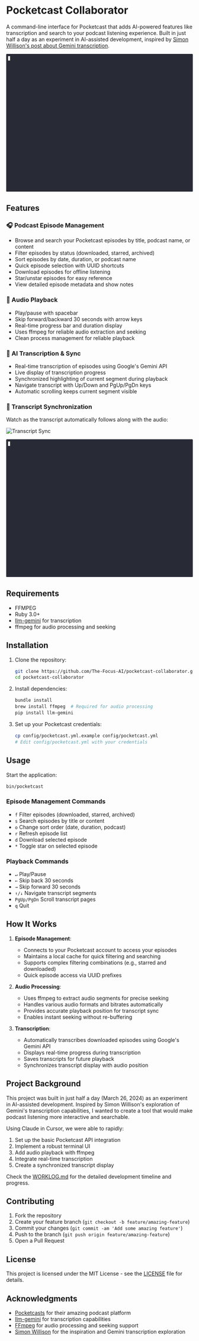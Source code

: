 # Pocketcast Collaborator

A command-line interface for Pocketcast that adds AI-powered features like transcription and search to your podcast listening experience. Built in just half a day as an experiment in AI-assisted development, inspired by [Simon Willison's post about Gemini transcription](https://simonwillison.net/2025/Mar/25/gemini/).

![Transcription Playback](docs/images/transcription-playback.gif)

## Features

### 🎧 Podcast Episode Management
- Browse and search your Pocketcast episodes by title, podcast name, or content
- Filter episodes by status (downloaded, starred, archived)
- Sort episodes by date, duration, or podcast name
- Quick episode selection with UUID shortcuts
- Download episodes for offline listening
- Star/unstar episodes for easy reference
- View detailed episode metadata and show notes

### 🎵 Audio Playback
- Play/pause with spacebar
- Skip forward/backward 30 seconds with arrow keys
- Real-time progress bar and duration display
- Uses ffmpeg for reliable audio extraction and seeking
- Clean process management for reliable playback

### 📝 AI Transcription & Sync
- Real-time transcription of episodes using Google's Gemini API
- Live display of transcription progress
- Synchronized highlighting of current segment during playback
- Navigate transcript with Up/Down and PgUp/PgDn keys
- Automatic scrolling keeps current segment visible

### 🔄 Transcript Synchronization
Watch as the transcript automatically follows along with the audio:

![Transcript Sync](docs/images/sync.gif)

![Episode Selection](docs/images/episode-select.gif)

## Requirements

- FFMPEG
- Ruby 3.0+
- [llm-gemini](https://github.com/simonw/llm-gemini) for transcription
- ffmpeg for audio processing and seeking

## Installation

1. Clone the repository:
   ```bash
   git clone https://github.com/The-Focus-AI/pocketcast-collaborator.git
   cd pocketcast-collaborator
   ```

2. Install dependencies:
   ```bash
   bundle install
   brew install ffmpeg  # Required for audio processing
   pip install llm-gemini
   ```

3. Set up your Pocketcast credentials:
   ```bash
   cp config/pocketcast.yml.example config/pocketcast.yml
   # Edit config/pocketcast.yml with your credentials
   ```

## Usage

Start the application:
```bash
bin/pocketcast
```

### Episode Management Commands
- `f` Filter episodes (downloaded, starred, archived)
- `s` Search episodes by title or content
- `o` Change sort order (date, duration, podcast)
- `r` Refresh episode list
- `d` Download selected episode
- `*` Toggle star on selected episode

### Playback Commands
- `↵` Play/Pause
- `←` Skip back 30 seconds
- `→` Skip forward 30 seconds
- `↑/↓` Navigate transcript segments
- `PgUp/PgDn` Scroll transcript pages
- `q` Quit

## How It Works

1. **Episode Management**: 
   - Connects to your Pocketcast account to access your episodes
   - Maintains a local cache for quick filtering and searching
   - Supports complex filtering combinations (e.g., starred and downloaded)
   - Quick episode access via UUID prefixes

2. **Audio Processing**:
   - Uses ffmpeg to extract audio segments for precise seeking
   - Handles various audio formats and bitrates automatically
   - Provides accurate playback position for transcript sync
   - Enables instant seeking without re-buffering

3. **Transcription**: 
   - Automatically transcribes downloaded episodes using Google's Gemini API
   - Displays real-time progress during transcription
   - Saves transcripts for future playback
   - Synchronizes transcript display with audio position

## Project Background

This project was built in just half a day (March 26, 2024) as an experiment in AI-assisted development. Inspired by Simon Willison's exploration of Gemini's transcription capabilities, I wanted to create a tool that would make podcast listening more interactive and searchable.

Using Claude in Cursor, we were able to rapidly:
1. Set up the basic Pocketcast API integration
2. Implement a robust terminal UI
3. Add audio playback with ffmpeg
4. Integrate real-time transcription
5. Create a synchronized transcript display

Check the [WORKLOG.md](WORKLOG.md) for the detailed development timeline and progress.

## Contributing

1. Fork the repository
2. Create your feature branch (`git checkout -b feature/amazing-feature`)
3. Commit your changes (`git commit -am 'Add some amazing feature'`)
4. Push to the branch (`git push origin feature/amazing-feature`)
5. Open a Pull Request

## License

This project is licensed under the MIT License - see the [LICENSE](LICENSE) file for details.

## Acknowledgments

- [Pocketcasts](https://www.pocketcasts.com/) for their amazing podcast platform
- [llm-gemini](https://github.com/simonw/llm-gemini) for transcription capabilities
- [FFmpeg](https://ffmpeg.org/) for audio processing and seeking support
- [Simon Willison](https://simonwillison.net/) for the inspiration and Gemini transcription exploration 